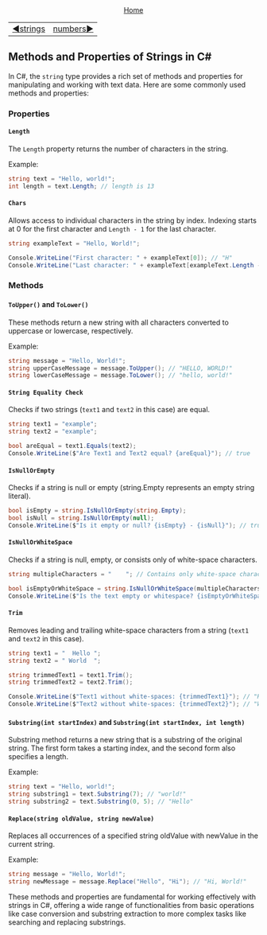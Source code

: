 <div align="center">
    <a href="../README.md">Home</a>
</div>
<table align=center>
  <tr>
    <td align="left">
      <a href="./01_basic.md">◀️strings</a>
    </td>
    <td align="right">
      <a href="./01_basic.md">numbers▶️</a>
    </td>
  </tr>
</table>

## Methods and Properties of Strings in C#


In C#, the `string` type provides a rich set of methods and properties for manipulating and working with text data. Here are some commonly used methods and properties:

### Properties

#### `Length`

The `Length` property returns the number of characters in the string.

Example:
```csharp
string text = "Hello, world!";
int length = text.Length; // length is 13
```

#### `Chars`

Allows access to individual characters in the string by index. Indexing starts at 0 for the first character and `Length - 1` for the last character.

```csharp
string exampleText = "Hello, World!";

Console.WriteLine("First character: " + exampleText[0]); // "H"
Console.WriteLine("Last character: " + exampleText[exampleText.Length - 1]); // "!"
```

### Methods

#### `ToUpper()` and `ToLower()`

These methods return a new string with all characters converted to uppercase or lowercase, respectively.

Example:
```csharp
string message = "Hello, World!";
string upperCaseMessage = message.ToUpper(); // "HELLO, WORLD!"
string lowerCaseMessage = message.ToLower(); // "hello, world!"
```

#### `String Equality Check`
Checks if two strings (`text1` and `text2` in this case) are equal.

```csharp
string text1 = "example";
string text2 = "example";

bool areEqual = text1.Equals(text2);
Console.WriteLine($"Are Text1 and Text2 equal? {areEqual}"); // true
```

#### `IsNullOrEmpty`
Checks if a string is null or empty (string.Empty represents an empty string literal).

```csharp
bool isEmpty = string.IsNullOrEmpty(string.Empty);
bool isNull = string.IsNullOrEmpty(null);
Console.WriteLine($"Is it empty or null? {isEmpty} - {isNull}"); // true & true
```

#### `IsNullOrWhiteSpace`
Checks if a string is null, empty, or consists only of white-space characters.

```csharp
string multipleCharacters = "    "; // Contains only white-space characters

bool isEmptyOrWhiteSpace = string.IsNullOrWhiteSpace(multipleCharacters);
Console.WriteLine($"Is the text empty or whitespace? {isEmptyOrWhiteSpace}"); // true
```

#### `Trim`
Removes leading and trailing white-space characters from a string (`text1` and `text2` in this case).

```csharp
string text1 = "  Hello ";
string text2 = " World  ";

string trimmedText1 = text1.Trim();
string trimmedText2 = text2.Trim();

Console.WriteLine($"Text1 without white-spaces: {trimmedText1}"); // "Hello"
Console.WriteLine($"Text2 without white-spaces: {trimmedText2}"); // "World"
```

#### `Substring(int startIndex)` and `Substring(int startIndex, int length)`

Substring method returns a new string that is a substring of the original string. The first form takes a starting index, and the second form also specifies a length.

Example:

```csharp
string text = "Hello, world!";
string substring1 = text.Substring(7); // "world!"
string substring2 = text.Substring(0, 5); // "Hello"
```

#### `Replace(string oldValue, string newValue)`

Replaces all occurrences of a specified string oldValue with newValue in the current string.

Example:

```csharp
string message = "Hello, World!";
string newMessage = message.Replace("Hello", "Hi"); // "Hi, World!"
```

These methods and properties are fundamental for working effectively with strings in C#, offering a wide range of functionalities from basic operations like case conversion and substring extraction to more complex tasks like searching and replacing substrings.

